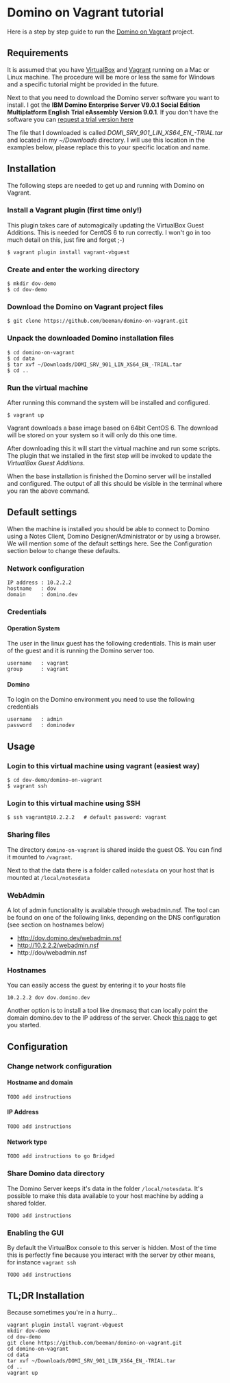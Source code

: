 # Domino on Vagrant tutorial

Here is a step by step guide to run the [Domino on Vagrant](https://github.com/beeman/domino-on-vagrant) project.

## Requirements

It is assumed that you have [VirtualBox]() and [Vagrant]() running on a Mac or Linux machine. The procedure will be more or less the same for Windows and a specific tutorial might be provided in the future.

Next to that you need to download the Domino server software you want to install. I got the **IBM Domino Enterprise Server V9.0.1 Social Edition Multiplatform English Trial eAssembly Version  9.0.1**. If you don't have the software you can [request a trial version here](http://www.ibm.com/developerworks/downloads/ls/lsds/index.html)

The file that I downloaded is called *DOMI_SRV_901_LIN_XS64_EN_-TRIAL.tar*  and located in my *~/Downloads* directory. I will use this location in the examples below, please replace this to your specific location and name.

## Installation

The following steps are needed to get up and running with Domino on Vagrant.

### Install a Vagrant plugin (first time only!)

This plugin takes care of automagically updating the VirtualBox Guest Additions. This is needed for CentOS 6 to run correctly. I won't go in too much detail on this, just fire and forget ;-)

    $ vagrant plugin install vagrant-vbguest

### Create and enter the working directory

    $ mkdir dov-demo
    $ cd dov-demo

### Download the Domino on Vagrant project files

    $ git clone https://github.com/beeman/domino-on-vagrant.git

### Unpack the downloaded Domino installation files

    $ cd domino-on-vagrant
    $ cd data
    $ tar xvf ~/Downloads/DOMI_SRV_901_LIN_XS64_EN_-TRIAL.tar
    $ cd ..

### Run the virtual machine

After running this command the system will be installed and configured.

    $ vagrant up

Vagrant downloads a base image based on 64bit CentOS 6. The download will be stored on your system so it will only do this one time.

After downloading this it will start the virtual machine and run some scripts. The plugin that we installed in the first step will be invoked to update the *VirtualBox Guest Additions*.

When the base installation is finished the Domino server will be installed and configured. The output of all this should be visible in the terminal where you ran the above command.


## Default settings

When the machine is installed you should be able to connect to Domino using a Notes Client, Domino Designer/Administrator or by using a browser. We will mention some of the default settings here. See the Configuration section below to change these defaults.

### Network configuration

    IP address : 10.2.2.2
    hostname   : dov
    domain     : domino.dev

### Credentials

#### Operation System

The user in the linux guest has the following credentials. This is main user of the guest and it is running the Domino server too.

    username   : vagrant
    group      : vagrant

#### Domino

To login on the Domino environment you need to use the following credentials

    username   : admin
    password   : dominodev

## Usage

### Login to this virtual machine using vagrant (easiest way)

    $ cd dov-demo/domino-on-vagrant
    $ vagrant ssh

### Login to this virtual machine using SSH

    $ ssh vagrant@10.2.2.2   # default password: vagrant

### Sharing files

The directory ```domino-on-vagrant``` is shared inside the guest OS. You can find it mounted to ```/vagrant```.

Next to that the data there is a folder called ```notesdata``` on your host that is mounted at ```/local/notesdata```

### WebAdmin

A lot of admin functionality is available through webadmin.nsf. The tool can be found on one of the following links, depending on the DNS configuration (see section on hostnames below)

* http://dov.domino.dev/webadmin.nsf
* http://10.2.2.2/webadmin.nsf
* http://dov/webadmin.nsf

### Hostnames

You can easily access the guest by entering it to your hosts file

    10.2.2.2 dov dov.domino.dev

Another option is to install a tool like dnsmasq that can locally point the domain domino.dev to the IP address of the server. Check [this page](http://passingcuriosity.com/2013/dnsmasq-dev-osx/) to get you started.






## Configuration

### Change network configuration

#### Hostname and domain

    TODO add instructions

#### IP Address

    TODO add instructions

#### Network type

    TODO add instructions to go Bridged

### Share Domino data directory

The Domino Server keeps it's data in the folder ```/local/notesdata```. It's possible to make this data available to your host machine by adding a shared folder.  

    TODO add instructions

### Enabling the GUI

By default the VirtualBox console to this server is hidden. Most of the time this is perfectly fine because you interact with the server by other means, for instance ```vagrant ssh```

    TODO add instructions


## TL;DR Installation

Because sometimes you're in a hurry...

    vagrant plugin install vagrant-vbguest
    mkdir dov-demo
    cd dov-demo
    git clone https://github.com/beeman/domino-on-vagrant.git
    cd domino-on-vagrant
    cd data
    tar xvf ~/Downloads/DOMI_SRV_901_LIN_XS64_EN_-TRIAL.tar
    cd ..
    vagrant up
